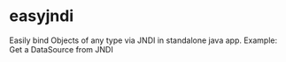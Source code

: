 # easyjndi
Easily bind Objects of any type via JNDI in standalone java app. Example: Get a DataSource from JNDI
